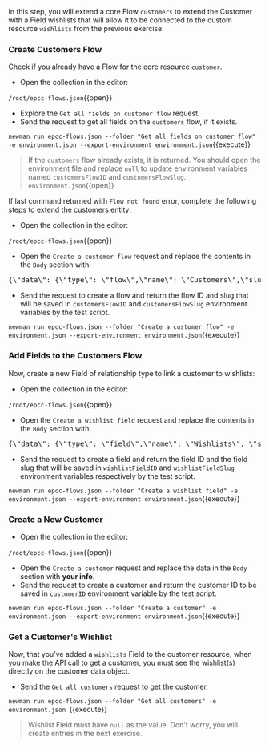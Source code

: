 In this step, you will extend a core Flow `customers` to extend the Customer with a Field wishlists that will allow it to be connected to the custom resource `wishlists` from the previous exercise.

### Create Customers Flow

Check if you already have a Flow for the core resource `customer`.

* Open the collection in the editor:

`/root/epcc-flows.json`{{open}}

* Explore the `Get all fields on customer flow` request.
* Send the request to get all fields on the `customers` flow, if it exists.

`newman run epcc-flows.json --folder "Get all fields on customer flow" -e environment.json --export-environment environment.json`{{execute}}

>If the `customers` flow already exists, it is returned. You should open the environment file and replace `null` to update environment variables named `customersFlowID` and `customersFlowSlug`.
`environment.json`{{open}}

If last command returned with `Flow not found` error, complete the following steps to extend the customers entity:

* Open the collection in the editor:

`/root/epcc-flows.json`{{open}}

* Open the `Create a customer flow` request and replace the contents in the `Body` section with:

<pre class="file" data-filename="epcc-flows.json" data-target="insert" data-marker="#CUST-FLOW-BODY">
{\"data\": {\"type\": \"flow\",\"name\": \"Customers\",\"slug\": \"customers\",\"description\": \"Extends the default customer object\",\"enabled\": true}}
</pre>

* Send the request to create a flow and return the flow ID and slug that will be saved in `customersFlowID` and `customersFlowSlug` environment variables by the test script.

`newman run epcc-flows.json --folder "Create a customer flow" -e environment.json --export-environment environment.json`{{execute}}

### Add Fields to the Customers Flow

Now, create a new Field of relationship type to link a customer to wishlists:

* Open the collection in the editor:

`/root/epcc-flows.json`{{open}}

* Open the `Create a wishlist field` request and replace the contents in the `Body` section with:

<pre class="file" data-filename="epcc-flows.json" data-target="insert" data-marker="#WISH-FIELD-BODY">
{\"data\": {\"type\": \"field\",\"name\": \"Wishlists\", \"slug\": \"wishlists\", \"field_type\": \"relationship\", \"validation_rules\": [{\"type\": \"one-to-many\",\"to\": \"wishlists\"}], \"description\": \"Customers wishlists\", \"unique\": false,\"enabled\": true, \"required\": false,\"relationships\": {\"flow\": {\"data\": {\"type\": \"flow\", \"id\": \"{{customersFlowID}}\"}}}}}
</pre>

* Send the request to create a field and return the field ID and the field slug that will be saved in `wishlistFieldID` and `wishlistFieldSlug`  environment variables respectively by the test script.

`newman run epcc-flows.json --folder "Create a wishlist field" -e environment.json --export-environment environment.json`{{execute}}

### Create a New Customer

* Open the collection in the editor:

`/root/epcc-flows.json`{{open}}

* Open the `Create a customer` request and replace the data in the `Body` section with **your info**.
* Send the request to create a customer and return the customer ID to be saved in `customerID` environment variable by the test script.

`newman run epcc-flows.json --folder "Create a customer" -e environment.json --export-environment environment.json`{{execute}}


### Get a Customer's Wishlist

Now, that you’ve added a `wishlists` Field to the customer resource, when you make the API call to get a customer, you must see the wishlist(s) directly on the customer data object.

* Send the `Get all customers` request to get the customer.

`newman run epcc-flows.json --folder "Get all customers" -e environment.json `{{execute}}

> Wishlist Field must have `null` as the value. Don't worry, you will create entries in the next exercise.